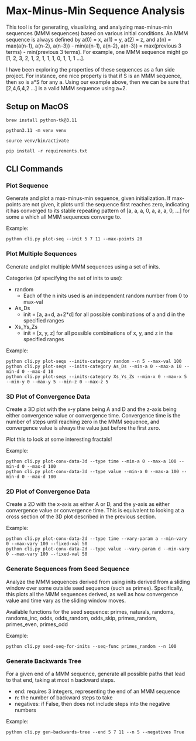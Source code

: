 # Max-Minus-Min Sequence Analysis

This tool is for generating, visualizing, and analyzing max-minus-min sequences (MMM sequences) based on various initial conditions. An MMM sequence is always defined by a(0) = x, a(1) = y, a(2) = z, and a(n) = max(a(n-1), a(n-2), a(n-3)) - min(a(n-1), a(n-2), a(n-3)) = max(previous 3 terms) - min(previous 3 terms). For example, one MMM sequence might go [1, 2, 3, 2, 1, 2, 1, 1, 1, 0, 1, 1, 1 ...].

I have been exploring the properties of these sequences as a fun side project. For instance, one nice property is that if S is an MMM sequence, then so is a*S for any a. Using our example above, then we can be sure that [2,4,6,4,2 ...] is a valid MMM sequence using a=2.

## Setup on MacOS

```
brew install python-tk@3.11
```
```
python3.11 -m venv venv
```
```
source venv/bin/activate
```
```
pip install -r requirements.txt
```

## CLI Commands


### Plot Sequence

Generate and plot a max-minus-min sequence, given initialization. If max-points are not given, it plots until the sequence first reaches zero, indicating it has converged to its stable repeating pattern of [a, a, a, 0, a, a, a, 0, ...] for some a which all MMM sequences converge to.

Example:
```
python cli.py plot-seq --init 5 7 11 --max-points 20
```

### Plot Multiple Sequences

Generate and plot multiple MMM sequences using a set of inits.

Categories (of specifying the set of inits to use):
- random
    - Each of the n inits used is an independent random number from 0 to max-val
- As_Ds
    - init = [a, a+d, a+2*d] for all possible combinations of a and d in the specified ranges
- Xs_Ys_Zs
    - init = [x, y, z] for all possible combinations of x, y, and z in the specified ranges

Example:
```
python cli.py plot-seqs --inits-category random --n 5 --max-val 100
python cli.py plot-seqs --inits-category As_Ds --min-a 0 --max-a 10 --min-d 0 --max-d 10
python cli.py plot-seqs --inits-category Xs_Ys_Zs --min-x 0 --max-x 5 --min-y 0 --max-y 5 --min-z 0 --max-z 5
```

### 3D Plot of Convergence Data

Create a 3D plot with the x-y plane being A and D and the z-axis being either convergence value or convergence time. Convergence time is the number of steps until reaching zero in the MMM sequence, and convergence value is always the value just before the first zero.

Plot this to look at some interesting fractals!

Example:
```
python cli.py plot-conv-data-3d --type time --min-a 0 --max-a 100 --min-d 0 --max-d 100
python cli.py plot-conv-data-3d --type value --min-a 0 --max-a 100 --min-d 0 --max-d 100
```

### 2D Plot of Convergence Data

Create a 2D with the x-axis as either A or D, and the y-axis as either convergence value or convergence time. This is equivalent to looking at a cross section of the 3D plot described in the previous section.

Example:
```
python cli.py plot-conv-data-2d --type time --vary-param a --min-vary 0 --max-vary 100 --fixed-val 50
python cli.py plot-conv-data-2d --type value --vary-param d --min-vary 0 --max-vary 100 --fixed-val 50
```

### Generate Sequences from Seed Sequence

Analyze the MMM sequences derived from using inits derived from a sliding window over some outside seed sequence (such as primes). Specifically, this plots all the MMM sequences derived, as well as how convergence value and time vary as the sliding window moves.

Available functions for the seed sequence:
primes, naturals, randoms, randoms_inc, odds, odds_random, odds_skip, primes_random, primes_even, primes_odd

Example:
```
python cli.py seed-seq-for-inits --seq-func primes_random --n 100
```

### Generate Backwards Tree

For a given end of a MMM sequence, generate all possible paths that lead to that end, taking at most n backward steps.
- end: requires 3 integers, representing the end of an MMM sequence
- n: the number of backward steps to take
- negatives: if False, then does not include steps into the negative numbers

Example:
```
python cli.py gen-backwards-tree --end 5 7 11 --n 5 --negatives True
```
